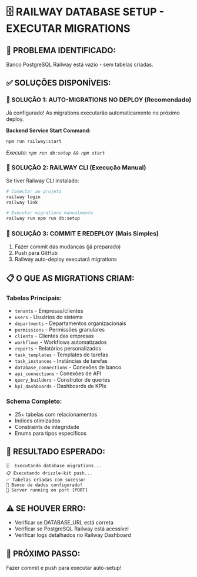 # 🗄️ RAILWAY DATABASE SETUP - EXECUTAR MIGRATIONS

## 🚨 **PROBLEMA IDENTIFICADO:**
Banco PostgreSQL Railway está vazio - sem tabelas criadas.

## ✅ **SOLUÇÕES DISPONÍVEIS:**

### **🔧 SOLUÇÃO 1: AUTO-MIGRATIONS NO DEPLOY (Recomendado)**
Já configurado! As migrations executarão automaticamente no próximo deploy.

**Backend Service Start Command:**
```bash
npm run railway:start
```
*Executa: `npm run db:setup && npm start`*

### **🔧 SOLUÇÃO 2: RAILWAY CLI (Execução Manual)**
Se tiver Railway CLI instalado:

```bash
# Conectar ao projeto
railway login
railway link

# Executar migrations manualmente
railway run npm run db:setup
```

### **🔧 SOLUÇÃO 3: COMMIT E REDEPLOY (Mais Simples)**
1. Fazer commit das mudanças (já preparado)
2. Push para GitHub
3. Railway auto-deploy executará migrations

## 📋 **O QUE AS MIGRATIONS CRIAM:**

### **Tabelas Principais:**
- `tenants` - Empresas/clientes
- `users` - Usuários do sistema  
- `departments` - Departamentos organizacionais
- `permissions` - Permissões granulares
- `clients` - Clientes das empresas
- `workflows` - Workflows automatizados
- `reports` - Relatórios personalizados
- `task_templates` - Templates de tarefas
- `task_instances` - Instâncias de tarefas
- `database_connections` - Conexões de banco
- `api_connections` - Conexões de API
- `query_builders` - Construtor de queries
- `kpi_dashboards` - Dashboards de KPIs

### **Schema Completo:**
- 25+ tabelas com relacionamentos
- Indices otimizados
- Constraints de integridade
- Enums para tipos específicos

## 🎯 **RESULTADO ESPERADO:**
```
🗄️  Executando database migrations...
📋 Executando drizzle-kit push...
✅ Tabelas criadas com sucesso!
🎉 Banco de dados configurado!
🚀 Server running on port [PORT]
```

## ⚠️ **SE HOUVER ERRO:**
- Verificar se DATABASE_URL está correta
- Verificar se PostgreSQL Railway está acessível
- Verificar logs detalhados no Railway Dashboard

## 🚀 **PRÓXIMO PASSO:**
Fazer commit e push para executar auto-setup!